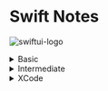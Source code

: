 
<h1>Swift Notes</h1>


![swiftui-logo](https://github.com/nick-pompea/Recipes-V5/assets/123673749/1da2635c-e3da-4975-a6d7-d1f0605724db)


<details>
  <summary>Basic</summary>

## Basic

* [Alerts](basics/Alerts.md)
* [Animations](basics/Animations.md)
* [Arrays](basics/Arrays.md)
* [Buttons](basics/Buttons.md)
* [Codable](API/Codable.md)
* [Control Flow](basics/ControlFlow.md)
* [Disclosure Group](basics/DisclosureGroup.md)
* [Download JSON from API](API/Download_JSON_from_API.md)
* [Enums](basics/enums.md)
* [For Each](basics/ForEach.md)
* [Gesture](basics/Gesture.md)
* [Gradients](basics/Gradients.md)
* [Grids](basics/Grids.md)
* [Haptics](basics/Haptics.md)
* [Images](basics/Images.md)
* [Inits](basics/init.md)
* [InputUI](basics/InputUI.md)
* [Lists](basics/Lists.md)
* [Long Press Gesture](basics/Gesture.md)
* [Mask](Intermediate/Mask.md)
* [Navigation](basics/Navigation.md)
* [onAppear and onDisappear](basics/onAppear_and_onDisappear.md)
* [Play Sound](Sounds/PlaySound.md)
* [Positioning](basics/Positioning.md)
* [Property Wrappers](basics/PropertyWrappers.md)
* [Scrolling](basics/Scroll.md)
* [Sheets](basics/Sheets.md)
* [Stacks](basics/VStack__HStack__and_ZStack.md)
* [Tabs](basics/Tabs.md)
* [Tap Gesture](basics/Tap_Gesture.md)
* [Text](basics/Text.md)
* [Transitions](basics/Transition.md)
* [Typealias](basics/Typealias.md)
* [Views](basics/Views.md)
* [Colors](basics/Colors.md)
</details>




<details>
  <summary>Intermediate</summary>
  
  ## Intermediate
  
  * [Heap Vs Stack](Intermediate/Struct_vs_Class_vs_Actor.md)
* [@Escaping](Intermediate/Escaping.md)
* [Asynchronous Timing](Intermediate/AsynchronousTiming.md)
* [Geometry Reader](Intermediate/GeometryReader.md)
* [Local File Manager](Intermediate/LocalFileManager.md)
* [Publishers and Subscribers](Intermediate/Publishers_and_Subscribers.md)
* [Timer and onReceive](Intermediate/Timer_and_onReceive.md)
* [Catche](Intermediate/Catche.md)



</details>




<details>
  <summary>XCode</summary>

## XCode 
  
  * [Keyboard Short Cuts](Xcode/Keyboard_Shortcuts.md)
  * [MMVM](Organization/MMVM.md)



  </details>

  
  
  
